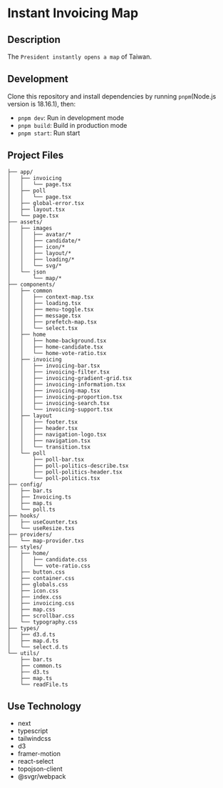 # Instant Invoicing Map

## Description

The `President instantly opens a map` of Taiwan.

## Development

Clone this repository and install dependencies by running `pnpm`(Node.js version is 18.16.1), then:

- `pnpm dev`: Run in development mode
- `pnpm build`: Build in production mode
- `pnpm start`: Run start

## Project Files

```text
├── app/
│   ├── invoicing
│   │   └── page.tsx
│   ├── poll
│   │   └── page.tsx
│   ├── global-error.tsx
│   ├── layout.tsx
│   └── page.tsx
├── assets/
│   ├── images
│   │   ├── avatar/*
│   │   ├── candidate/*
│   │   ├── icon/*
│   │   ├── layout/*
│   │   ├── loading/*
│   │   └── svg/*
│   └── json
│       └── map/*
├── components/
│   ├── common
│   │   ├── context-map.tsx
│   │   ├── loading.tsx
│   │   ├── menu-toggle.tsx
│   │   ├── message.tsx
│   │   ├── prefetch-map.tsx
│   │   └── select.tsx
│   ├── home
│   │   ├── home-background.tsx
│   │   ├── home-candidate.tsx
│   │   └── home-vote-ratio.tsx
│   ├── invoicing
│   │   ├── invoicing-bar.tsx
│   │   ├── invoicing-filter.tsx
│   │   ├── invoicing-gradient-grid.tsx
│   │   ├── invoicing-information.tsx
│   │   ├── invoicing-map.tsx
│   │   ├── invoicing-proportion.tsx
│   │   ├── invoicing-search.tsx
│   │   └── invoicing-support.tsx
│   ├── layout
│   │   ├── footer.tsx
│   │   ├── header.tsx
│   │   ├── navigation-logo.tsx
│   │   ├── navigation.tsx
│   │   └── transition.tsx
│   └── poll
│       ├── poll-bar.tsx
│       ├── poll-politics-describe.tsx
│       ├── poll-politics-header.tsx
│       └── poll-politics.tsx
├── config/
│   ├── bar.ts
│   ├── Invoicing.ts
│   ├── map.ts
│   └── poll.ts
├── hooks/
│   ├── useCounter.txs
│   └── useResize.txs
├── providers/
│   └── map-provider.txs
├── styles/
│   ├── home/
│   │   ├── candidate.css
│   │   └── vote-ratio.css
│   ├── button.css
│   ├── container.css
│   ├── globals.css
│   ├── icon.css
│   ├── index.css
│   ├── invoicing.css
│   ├── map.css
│   ├── scrollbar.css
│   └── typography.css
├── types/
│   ├── d3.d.ts
│   ├── map.d.ts
│   └── select.d.ts
└── utils/
    ├── bar.ts
    ├── common.ts
    ├── d3.ts
    ├── map.ts
    └── readFile.ts
```

## Use Technology

- next
- typescript
- tailwindcss
- d3
- framer-motion
- react-select
- topojson-client
- @svgr/webpack
